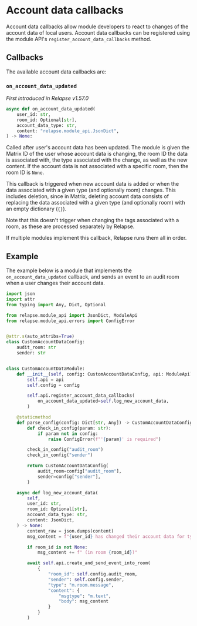 # Account data callbacks

Account data callbacks allow module developers to react to changes of the account data
of local users. Account data callbacks can be registered using the module API's
`register_account_data_callbacks` method.

## Callbacks

The available account data callbacks are:

### `on_account_data_updated`

_First introduced in Relapse v1.57.0_

```python
async def on_account_data_updated(
    user_id: str,
    room_id: Optional[str],
    account_data_type: str,
    content: "relapse.module_api.JsonDict",
) -> None:
```

Called after user's account data has been updated. The module is given the
Matrix ID of the user whose account data is changing, the room ID the data is associated
with, the type associated with the change, as well as the new content. If the account
data is not associated with a specific room, then the room ID is `None`.

This callback is triggered when new account data is added or when the data associated with
a given type (and optionally room) changes. This includes deletion, since in Matrix,
deleting account data consists of replacing the data associated with a given type
(and optionally room) with an empty dictionary (`{}`).

Note that this doesn't trigger when changing the tags associated with a room, as these are
processed separately by Relapse.

If multiple modules implement this callback, Relapse runs them all in order.

## Example

The example below is a module that implements the `on_account_data_updated` callback, and
sends an event to an audit room when a user changes their account data.

```python
import json
import attr
from typing import Any, Dict, Optional

from relapse.module_api import JsonDict, ModuleApi
from relapse.module_api.errors import ConfigError


@attr.s(auto_attribs=True)
class CustomAccountDataConfig:
    audit_room: str
    sender: str


class CustomAccountDataModule:
    def __init__(self, config: CustomAccountDataConfig, api: ModuleApi):
        self.api = api
        self.config = config

        self.api.register_account_data_callbacks(
            on_account_data_updated=self.log_new_account_data,
        )

    @staticmethod
    def parse_config(config: Dict[str, Any]) -> CustomAccountDataConfig:
        def check_in_config(param: str):
            if param not in config:
                raise ConfigError(f"'{param}' is required")

        check_in_config("audit_room")
        check_in_config("sender")

        return CustomAccountDataConfig(
            audit_room=config["audit_room"],
            sender=config["sender"],
        )

    async def log_new_account_data(
        self,
        user_id: str,
        room_id: Optional[str],
        account_data_type: str,
        content: JsonDict,
    ) -> None:
        content_raw = json.dumps(content)
        msg_content = f"{user_id} has changed their account data for type {account_data_type} to: {content_raw}"

        if room_id is not None:
            msg_content += f" (in room {room_id})"

        await self.api.create_and_send_event_into_room(
            {
                "room_id": self.config.audit_room,
                "sender": self.config.sender,
                "type": "m.room.message",
                "content": {
                    "msgtype": "m.text",
                    "body": msg_content
                }
            }
        )
```

